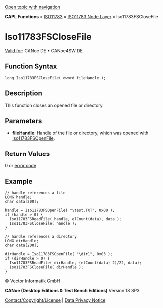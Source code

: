 [Open topic with navigation](../../../../../../CANoeDEFamily.htm#Topics/CAPLFunctions/ISO11783/ISONodeLayer/Functions/CAPLfunctionIso11783fsclosefile.md)

**CAPL Functions** » [ISO11783](../../CAPLfunctionsISO11783Overview.md) » [ISO11783 Node Layer](../CAPLfunctionsISONLOverview.md) » Iso11783FSCloseFile

# Iso11783FSCloseFile

[Valid for](../../../../Shared/FeatureAvailability.md): CANoe DE • CANoe4SW DE

## Function Syntax

```plaintext
long Iso11783FSCloseFile( dword fileHandle );
```

## Description

This function closes an opened file or directory.

## Parameters

- **fileHandle**: Handle of the file or directory, which was opened with [Iso11783FSOpenFile](CAPLfunctionIso11783FSOpenFile.md).

## Return Values

0 or [error code](../CAPLfunctionsISONLErrorCodes.md)

## Example

```plaintext
// handle references a file
LONG handle;
char data[200];

handle = Iso11783FSOpenFile( "\test.TXT", 0x00 );
if (handle > 0) {
  Iso11783FSReadFile( handle, elCount(data), data );
  Iso11783FSCloseFile( handle );
}

// handle references a directory
LONG dirHandle;
char data[200];

dirHandle = Iso11783FSOpenFile( "\dir1", 0x03 );
if (dirHandle > 0) {
  Iso11783FSReadFile( dirHandle, (elCount(data)-2)/22, data);
  Iso11783FSCloseFile( dirHandle );
}
```

© Vector Informatik GmbH

**CANoe (Desktop Editions & Test Bench Editions)** Version 18 SP3

[Contact/Copyright/License](../../../../Shared/ContactCopyrightLicense.md) | [Data Privacy Notice](https://www.vector.com/int/en/company/get-info/privacy-policy/)